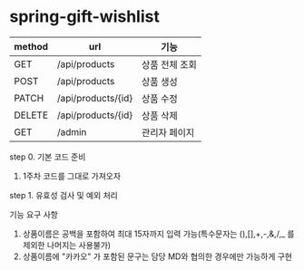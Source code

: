 # spring-gift-wishlist

| method | url                | 기능       |
|--------|--------------------|----------|
| GET    | /api/products      | 상품 전체 조회 |
| POST   | /api/products      | 상품 생성    |
| PATCH  | /api/products/{id} | 상품 수정    |
| DELETE | /api/products/{id} | 상품 삭제    |
| GET    | /admin             | 관리자 페이지  |

step 0. 기본 코드 준비

1. 1주차 코드를 그대로 가져오자


step 1. 유효성 검사 및 예외 처리

기능 요구 사항
1. 상품이름은 공백을 포함하여 최대 15자까지 입력 가능(특수문자는 (),[],+,-,&,/,_ 를 제외한 나머지는 사용불가)
2. 상품이름에 "카카오" 가 포함된 문구는 담당 MD와 협의한 경우에만 가능하게 구현
